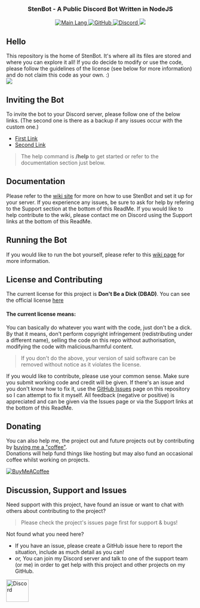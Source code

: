 <!-- Tag line -->
<h3 align="center">StenBot - A Public Discord Bot Written in NodeJS</h3>

<!-- Badges -->
<p align="center">
    <a href="https://shields.io/" target="_blank">
        <img src="https://img.shields.io/github/languages/top/bwhybrow23/StenBot?color=brightgreenn" alt="Main Lang"/>
  </a>
     <a href="https://github.com/bwhybrow23" target="_blank">
        <img src="https://img.shields.io/badge/GitHub-bwhybrow23-blue.svg?logo=github&logoColor=FFF" alt="GitHub"/>
  </a>
    <a href="http://discord.benwhybrow.com/" target="_blank">
    <img src="https://img.shields.io/discord/455782308293771264?color=blueviolet&label=Discord" alt="Discord" />
  </a>
    <a href="https://www.codacy.com/gh/bwhybrow23/StenBot/dashboard?tm_source=github.com&amp;utm_medium=referral&amp;utm_content=bwhybrow23/StenBot&amp;utm_campaign=Badge_Grade">
    <img src="https://app.codacy.com/project/badge/Grade/6fed3e02b701434cbe629c37e3c11f26"/></a>
</p>

<!-- Content -->
## Hello
This repository is the home of StenBot. It's where all its files are stored and where you can explore it all! If you do decide to modify or use the code, please follow the guidelines of the license (see below for more information) and do not claim this code as your own. :)
<br>
<img src="https://github-readme-stats.vercel.app/api/pin/?username=bwhybrow23&repo=StenBot&theme=react">

<!-- Inviting -->
## Inviting the Bot
To invite the bot to your Discord server, please follow one of the below links. (The second one is there as a backup if any issues occur with the custom one.) 
- [First Link](https://sbinvite.benwhybrow.com)
- [Second Link](http://bit.ly/2MDLj7hh)
> The help command is **/help** to get started or refer to the documentation section just below.

<!-- Documentation -->
## Documentation
Please refer to the [wiki site](https://wiki.benwhybrow.com) for more on how to use StenBot and set it up for your server. If you experience any issues, be sure to ask for help by refering to the Support section at the bottom of this ReadMe. If you would like to help contribute to the wiki, please contact me on Discord using the Support links at the bottom of this ReadMe. 

<!-- Running the Bot -->
## Running the Bot
If you would like to run the bot yourself, please refer to this [wiki page](https://wiki.benwhybrow.com/hosted-instance) for more information.

<!-- License & Contributing -->
## License and Contributing
The current license for this project is **Don't Be a Dick (DBAD)**. You can see the official license [here](https://github.com/bwhybrow23/StenBot/blob/master/LICENSE.md)
#### The current license means:
You can basically do whatever you want with the code, just don't be a dick. By that it means, don't perform copyright infringement (redistributing under a different name), selling the code on this repo without authorisation, modifying the code with malicious/harmful content. 
> If you don't do the above, your version of said software can be removed without notice as it violates the license. 

If you would like to contribute, please use your common sense. Make sure you submit working code and credit will be given. If there's an issue and you don't know how to fix it, use the [GitHub Issues](https://github.com/bwhybrow23/StenBot/issues) page on this repository so I can attempt to fix it myself. All feedback (negative or positive) is appreciated and can be given via the Issues page or via the Support links at the bottom of this ReadMe. 

## Donating

You can also help me, the project out and future projects out by contributing by [buying me a "coffee"](http://buymeacoff.ee/benwhybrow).
<br>
Donations will help fund things like hosting but may also fund an occasional coffee whilst working on projects.
<p>
    <a href="http://buymeacoff.ee/benwhybrow" target="_blank">
        <img src="https://img.buymeacoffee.com/button-api/?text=Buy me a coffee&emoji=&slug=benwhybrow&button_colour=5F7FFF&font_colour=ffffff&font_family=Poppins&outline_colour=000000&coffee_colour=FFDD00" alt="BuyMeACoffee"/>
    </a>
</p>

<!-- Discussion & Support -->
## Discussion, Support and Issues

Need support with this project, have found an issue or want to chat with others about contributing to the project?
> Please check the project's issues page first for support & bugs!

Not found what you need here?

* If you have an issue, please create a GitHub issue here to report the situation, include as much detail as you can!
* _or,_ You can join my Discord server and talk to one of the support team (or me) in order to get help with this project and other projects on my GitHub. 

<a href="http://discord.benwhybrow.com/" target="_blank">
    <img src="https://discord.com/assets/ff41b628a47ef3141164bfedb04fb220.png" alt="Discord" height="60">
</a>

